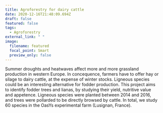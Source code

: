```yaml
---
title: Agroforestry for dairy cattle
date: 2020-12-16T21:48:09.694Z
draft: false
featured: false
tags:
  - Agroforestry
external_link: " "
image:
  filename: featured
  focal_point: Smart
  preview_only: false
---
```

Summer droughts and heatwaves affect more and more grassland production in western Europe. In concequence, farmers have to offer hay or silage to dairy cattle, at the expense of winter stocks. Ligneous species could be an interesting alternative for fodder production. This project aims to identify fodder trees and lianas, by studying their yield, nutritive value and appetence. Ligneous species were planted between 2014 and 2016, and trees were pollarded to be directly browsed by cattle. In total, we study 60 species in the OasYs experimental farm (Lusignan, France).